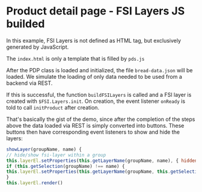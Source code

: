 # Product detail page - FSI Layers JS builded

In this example, FSI Layers is not defined as HTML tag,
but exclusively generated by JavaScript.

The ``index.html`` is only a template that is filled by ``pds.js``

After the PDP class is loaded and initialized, the file ``bread-data.json`` will be loaded.
We simulate the loading of only data needed to be used from a backend via REST.

If this is successful, the function ``buildFSILayers`` is called and a FSI layer is created with
``$FSI.Layers.init``.
On creation, the event listener ``onReady`` is told to call ``initProduct``
after creation.

That's basically the gist of the demo, since after the completion of the steps above the data loaded via REST is simply converted
into buttons.
These buttons then have corresponding event listeners to show and hide
the layers:

```javascript
showLayer(groupName, name) {
// hide/show fsi-layer within a group
this.layerEl.setProperties(this.getLayerName(groupName, name), { hidden: false })
if (this.getSelection(groupName) !== name) {
this.layerEl.setProperties(this.getLayerName(groupName, this.getSelection(groupName)), { hidden: true })
}
this.layerEl.render()
```
